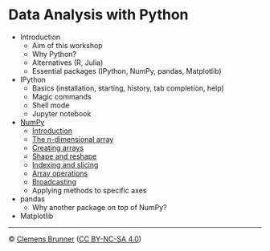 Data Analysis with Python
=========================

- Introduction
  - Aim of this workshop
  - Why Python?
  - Alternatives (R, Julia)
  - Essential packages (IPython, NumPy, pandas, Matplotlib)
- IPython
  - Basics (installation, starting, history, tab completion, help)
  - Magic commands
  - Shell mode
  - Jupyter notebook
- [NumPy](numpy.md)
  - [Introduction](numpy.md#introduction)
  - [The n-dimensional array](numpy.md#the-n-dimensional-array)
  - [Creating arrays](numpy.md#creating-arrays)
  - [Shape and reshape](numpy.md#shape-and-reshape)
  - [Indexing and slicing](numpy.md#indexing-and-slicing)
  - [Array operations](numpy.md#array-operations)
  - [Broadcasting](numpy.md#broadcasting)
  - Applying methods to specific axes
- pandas
  - Why another package on top of NumPy?
- Matplotlib

---
© [Clemens Brunner](https://cbrnr.github.io/) ([CC BY-NC-SA 4.0](https://creativecommons.org/licenses/by-nc-sa/4.0/))